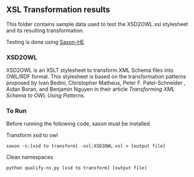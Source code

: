 ## XSL Transformation results
This folder contains sample data used to test the XSD2OWL.xsl stylesheet and its resulting transformation.

Testing is done using [Saxon-HE](http://saxon.sourceforge.net/)

### XSD2OWL
XSD2OWL is an XSLT stylesheet to transform XML Schema files into OWL/RDF format. This stylesheet is based on the transformation patterns proposed by Ivan Bedini, Christopher Matheus, Peter F. Patel-Schneider , Aidan Boran, and Benjamin Nguyen in their article _Transforming XML Schema to OWL Using Patterns_.

### To Run
Before running the following code, saxon must be installed

Transform xsd to owl
```
saxon -s:[xsd to transform] -xsl:XSD2OWL.xsl > [output file]
```
Clean namespaces
```
python qualify-ns.py [xsd to transform] [output file]
```
